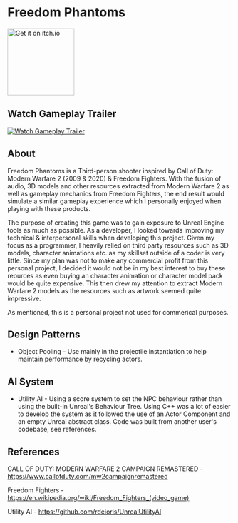 # Freedom Phantoms

<a href='https://rareorb.itch.io/freedomphantoms'><img width="150"   alt='Get it on itch.io' src='https://static.itch.io/images/badge-color.svg'/></a>


## Watch Gameplay Trailer
[![Watch Gameplay Trailer](https://vumbnail.com/902035926.jpg)](https://vimeo.com/902035926)


## About
Freedom Phantoms is a Third-person shooter inspired by Call of Duty: Modern Warfare 2 (2009 & 2020) & Freedom Fighters. With the fusion of audio, 3D models and other resources extracted from Modern Warfare 2 as well as gameplay mechanics from Freedom Fighters, the end result would simulate a similar gameplay experience which I personally enjoyed when playing with these products.

The purpose of creating this game was to gain exposure to Unreal Engine tools as much as possible. As a developer, I looked towards improving my technical & interpersonal skills when developing this project. Given my focus as a programmer, I heavily relied on third party resources such as 3D models, character animations etc. as my skillset outside of a coder is very little. Since my plan was not to make any commercial profit from this personal project, I decided it would not be in my best interest to buy these reources as even buying an character animation or character model pack would be quite expensive. This then drew my attention to extract Modern Warfare 2 models as the resources such as artwork seemed quite impressive.

As mentioned, this is a personal project not used for commerical purposes.


## Design Patterns

* Object Pooling - Use mainly in the projectile instantiation to help maintain performance by recycling actors.

## AI System

* Utility AI - Using a score system to set the NPC behaviour rather than using the built-in Unreal's Behaviour Tree. Using C++ was a lot of easier to develop the system as it followed the use of an Actor Component and an empty Unreal abstract class. Code was built from another user's codebase, see references.

## References

CALL OF DUTY: MODERN WARFARE 2 CAMPAIGN REMASTERED - https://www.callofduty.com/mw2campaignremastered

Freedom Fighters - https://en.wikipedia.org/wiki/Freedom_Fighters_(video_game)

Utility AI - https://github.com/rdeioris/UnrealUtilityAI